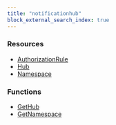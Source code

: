 ```yaml
---
title: "notificationhub"
block_external_search_index: true
---
```


<!-- WARNING: this file was generated by Pulumi Docs Generator. -->
<!-- Do not edit by hand unless you're certain you know what you are doing! -->

<h3>Resources</h3>
<ul class="api">
    <li><a href="authorizationrule"><span class="symbol resource"></span>AuthorizationRule</a></li>
    <li><a href="hub"><span class="symbol resource"></span>Hub</a></li>
    <li><a href="namespace"><span class="symbol resource"></span>Namespace</a></li>
</ul>

<h3>Functions</h3>
<ul class="api">
    <li><a href="gethub"><span class="symbol datasource"></span>GetHub</a></li>
    <li><a href="getnamespace"><span class="symbol datasource"></span>GetNamespace</a></li>
</ul>

